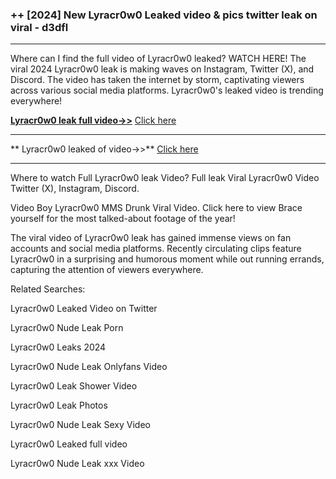 ### ++ [2024] New  Lyracr0w0 Leaked video & pics twitter leak on viral - d3dfl
----------

Where can I find the full video of  Lyracr0w0 leaked? WATCH HERE! The viral 2024  Lyracr0w0 leak is making waves on Instagram, Twitter (X), and Discord. The video has taken the internet by storm, captivating viewers across various social media platforms.  Lyracr0w0's leaked video is trending everywhere!


**[ Lyracr0w0 leak full video->>](http://wildbook.top/wildbook8git)** [Click here](http://wildbook.top/wildbook8git)

----------


** Lyracr0w0 leaked of video->>** [Click here](http://wildbook.top/wildbook8git)

----------


Where to watch Full  Lyracr0w0 leak Video? Full leak Viral  Lyracr0w0 Video Twitter (X), Instagram, Discord.

Video Boy  Lyracr0w0 MMS Drunk Viral Video. Click here to view Brace yourself for the most talked-about footage of the year!

The viral video of  Lyracr0w0 leak has gained immense views on fan accounts and social media platforms. Recently circulating clips feature  Lyracr0w0 in a surprising and humorous moment while out running errands, capturing the attention of viewers everywhere.




Related Searches:

 Lyracr0w0 Leaked Video on Twitter

 Lyracr0w0 Nude Leak Porn

 Lyracr0w0 Leaks 2024

 Lyracr0w0 Nude Leak Onlyfans Video

 Lyracr0w0 Leak Shower Video

 Lyracr0w0 Leak Photos

 Lyracr0w0 Nude Leak Sexy Video

 Lyracr0w0 Leaked full video

 Lyracr0w0 Nude Leak xxx Video

